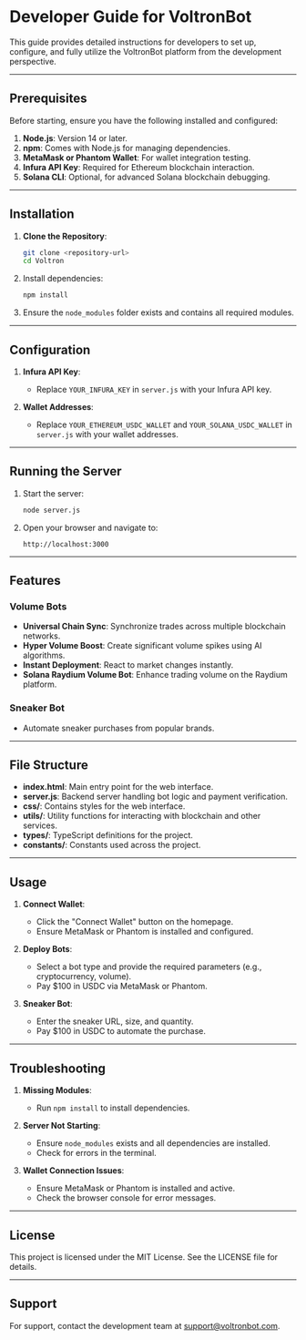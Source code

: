 # Developer Guide for VoltronBot

This guide provides detailed instructions for developers to set up, configure, and fully utilize the VoltronBot platform from the development perspective.

---

## Prerequisites

Before starting, ensure you have the following installed and configured:

1. **Node.js**: Version 14 or later.
2. **npm**: Comes with Node.js for managing dependencies.
3. **MetaMask or Phantom Wallet**: For wallet integration testing.
4. **Infura API Key**: Required for Ethereum blockchain interaction.
5. **Solana CLI**: Optional, for advanced Solana blockchain debugging.

---

## Installation

1. **Clone the Repository**:
   ```bash
   git clone <repository-url>
   cd Voltron
   ```

2. Install dependencies:
   ```bash
   npm install
   ```

3. Ensure the `node_modules` folder exists and contains all required modules.

---

## Configuration

1. **Infura API Key**:
   - Replace `YOUR_INFURA_KEY` in `server.js` with your Infura API key.

2. **Wallet Addresses**:
   - Replace `YOUR_ETHEREUM_USDC_WALLET` and `YOUR_SOLANA_USDC_WALLET` in `server.js` with your wallet addresses.

---

## Running the Server

1. Start the server:
   ```bash
   node server.js
   ```

2. Open your browser and navigate to:
   ```
   http://localhost:3000
   ```

---

## Features

### Volume Bots
- **Universal Chain Sync**: Synchronize trades across multiple blockchain networks.
- **Hyper Volume Boost**: Create significant volume spikes using AI algorithms.
- **Instant Deployment**: React to market changes instantly.
- **Solana Raydium Volume Bot**: Enhance trading volume on the Raydium platform.

### Sneaker Bot
- Automate sneaker purchases from popular brands.

---

## File Structure

- **index.html**: Main entry point for the web interface.
- **server.js**: Backend server handling bot logic and payment verification.
- **css/**: Contains styles for the web interface.
- **utils/**: Utility functions for interacting with blockchain and other services.
- **types/**: TypeScript definitions for the project.
- **constants/**: Constants used across the project.

---

## Usage

1. **Connect Wallet**:
   - Click the "Connect Wallet" button on the homepage.
   - Ensure MetaMask or Phantom is installed and configured.

2. **Deploy Bots**:
   - Select a bot type and provide the required parameters (e.g., cryptocurrency, volume).
   - Pay $100 in USDC via MetaMask or Phantom.

3. **Sneaker Bot**:
   - Enter the sneaker URL, size, and quantity.
   - Pay $100 in USDC to automate the purchase.

---

## Troubleshooting

1. **Missing Modules**:
   - Run `npm install` to install dependencies.

2. **Server Not Starting**:
   - Ensure `node_modules` exists and all dependencies are installed.
   - Check for errors in the terminal.

3. **Wallet Connection Issues**:
   - Ensure MetaMask or Phantom is installed and active.
   - Check the browser console for error messages.

---

## License

This project is licensed under the MIT License. See the LICENSE file for details.

---

## Support

For support, contact the development team at [support@voltronbot.com](mailto:support@voltronbot.com).